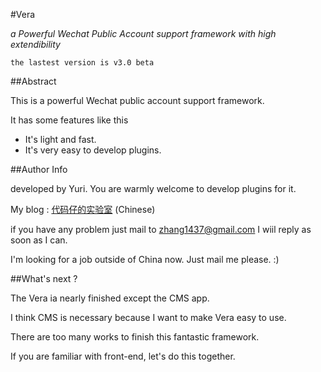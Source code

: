#Vera

_a Powerful Wechat Public Account support framework with high extendibility_

    the lastest version is v3.0 beta


##Abstract

This is a powerful Wechat public account support framework.

It has some features like this

+ It's light and fast.
+ It's very easy to develop plugins.


##Author Info

developed by Yuri. You are warmly welcome to develop plugins for it.

My blog : [代码仔的实验室](http://www.yurilab.com/blog/1) (Chinese)

if you have any problem just mail to <zhang1437@gmail.com> I wiil reply as soon as I can.

I'm looking for a job outside of China now. Just mail me please. :)


##What's next ?

The Vera ia nearly finished except the CMS app.

I think CMS is necessary because I want to make Vera easy to use.

There are too many works to finish this fantastic framework.

If you are familiar with front-end, let's do this together.

